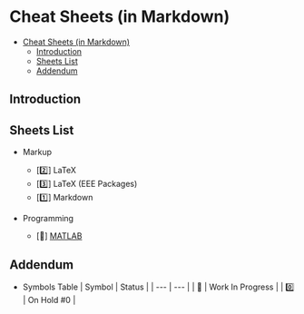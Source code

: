 # Cheat Sheets (in Markdown)

- [Cheat Sheets (in Markdown)](#cheat-sheets-in-markdown)
  - [Introduction](#introduction)
  - [Sheets List](#sheets-list)
  - [Addendum](#addendum)

## Introduction

## Sheets List

- Markup
  - [2️⃣] LaTeX
  - [3️⃣] LaTeX (EEE Packages)
  - [1️⃣] Markdown

- Programming
  - [🚧] [MATLAB](https://github.com/samuelpswang/cheat-sheets-in-markdown/blob/main/matlab/matlab.md)

## Addendum

- Symbols Table
  | Symbol | Status |
  | --- | --- |
  | 🚧 | Work In Progress |
  | 0️⃣ | On Hold #0 |
